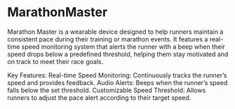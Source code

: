 # MarathonMaster

Marathon Master is a wearable device designed to help runners maintain a consistent pace during their training or marathon events. It features a real-time speed monitoring system that alerts the runner with a beep when their speed drops below a predefined threshold, helping them stay motivated and on track to meet their race goals.

Key Features:
Real-time Speed Monitoring: Continuously tracks the runner’s speed and provides feedback.
Audio Alerts: Beeps when the runner’s speed falls below the set threshold.
Customizable Speed Threshold: Allows runners to adjust the pace alert according to their target speed.

